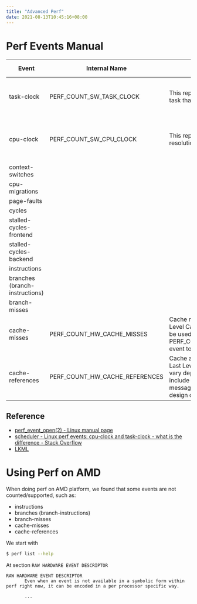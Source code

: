 ```yaml
---
title: "Advanced Perf"
date: 2021-08-13T10:45:16+08:00
---
```


# Perf Events Manual

| Event                          | Internal Name            | Official Explanation                                             | My Personal Understanding                                                             |
| ------------------------------ | ------------------------ | ---------------------------------------------------------------- | ------------------------------------------------------------------------------------- |
| task-clock                     | PERF_COUNT_SW_TASK_CLOCK | This reports a clock count specific to the task that is running. | Task-clock is based only on the time spent on the profiled task.                      |
| cpu-clock                      | PERF_COUNT_SW_CPU_CLOCK  | This reports the CPU clock, a high-resolution per-CPU timer.     | In the current implementation, cpu-clock is equivalent to task-clock, just ignore it. |
| context-switches               |
| cpu-migrations                 |
| page-faults                    |
| cycles                         |
| stalled-cycles-frontend        |
| stalled-cycles-backend         |
| instructions                   |
| branches (branch-instructions) |
| branch-misses                  |
| cache-misses                   | PERF_COUNT_HW_CACHE_MISSES | Cache misses.  Usually this indicates Last Level Cache misses; this is intended to be used in conjunction with the PERF_COUNT_HW_CACHE_REFERENCES event to calculate cache miss rates. | |
| cache-references               | PERF_COUNT_HW_CACHE_REFERENCES | Cache accesses.  Usually this indicates Last Level Cache accesses but this may vary depending on your CPU.  This may include prefetches and coherency messages; again this depends on the design of your CPU. | |

## Reference

- [perf_event_open(2) - Linux manual page](https://man7.org/linux/man-pages/man2/perf_event_open.2.html)
- [scheduler - Linux perf events: cpu-clock and task-clock - what is the difference - Stack Overflow](https://stackoverflow.com/questions/23965363/linux-perf-events-cpu-clock-and-task-clock-what-is-the-difference)
- [LKML](https://lkml.org/lkml/2010/11/3/373)

# Using Perf on AMD

When doing perf on AMD platform, we found that some events are not counted/supported, such as:

- instructions
- branches (branch-instructions)
- branch-misses
- cache-misses
- cache-references

We start with

```bash
$ perf list --help
```

At section `RAW HARDWARE EVENT DESCRIPTOR`

```text
RAW HARDWARE EVENT DESCRIPTOR
       Even when an event is not available in a symbolic form within perf right now, it can be encoded in a per processor specific way.

       ...
```
